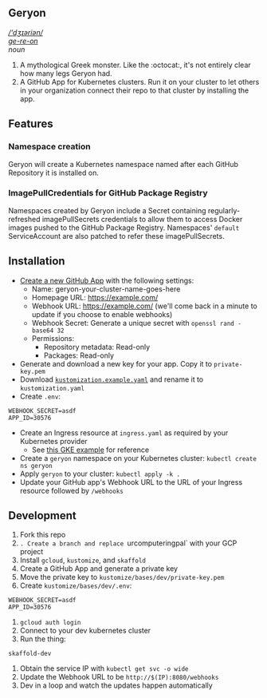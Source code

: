 ## Geryon

_[/‘dʒɪəriən/ <br> ge-re-on](https://youtu.be/lhbB4FDKg8Y)_ <br>
_noun_

1. A mythological Greek monster. Like the :octocat:, it's not entirely clear how many legs Geryon had.
2. A GitHub App for Kubernetes clusters. Run it on your cluster to let others in your organization connect their repo to that cluster by installing the app.

## Features

### Namespace creation

Geryon will create a Kubernetes namespace named after each GitHub Repository it is installed on.

### ImagePullCredentials for GitHub Package Registry

Namespaces created by Geryon include a Secret containing regularly-refreshed imagePullSecrets credentials to allow them to access Docker images pushed to the GitHub Package Registry. Namespaces' `default` ServiceAccount are also patched to refer these imagePullSecrets.

## Installation

* [Create a new GitHub App](https://github.com/settings/apps/new?name=geryon-your-cluster-name-goes-here&url=https://example.com&callback_url=https://example.com&private=true&packages=read) with the following settings:
  * Name: geryon-your-cluster-name-goes-here
  * Homepage URL: https://example.com/
  * Webhook URL: https://example.com/ (we'll come back in a minute to update if you choose to enable webhooks)
  * Webhook Secret: Generate a unique secret with `openssl rand -base64 32`
  * Permissions:
    * Repository metadata: Read-only
    * Packages: Read-only
* Generate and download a new key for your app. Copy it to `private-key.pem`
* Download [`kustomization.example.yaml`](./kustomization.example.yaml) and rename it to `kustomization.yaml`
* Create `.env`:
```
WEBHOOK_SECRET=asdf
APP_ID=30576
```
* Create an Ingress resource at `ingress.yaml` as required by your Kubernetes provider
  * See [this GKE example](https://cloud.google.com/kubernetes-engine/docs/tutorials/http-balancer) for reference
* Create a `geryon` namespace on your Kubernetes cluster: `kubectl create ns geryon`
* Apply `geryon` to your cluster: `kubectl apply -k .`
* Update your GitHub app's Webhook URL to the URL of your Ingress resource followed by `/webhooks`

## Development

1. Fork this repo
1. `. Create a branch and replace `urcomputeringpal` with your GCP project
1. Install `gcloud`, `kustomize`, and `skaffold`
1. Create a GitHub App and generate a private key
1. Move the private key to `kustomize/bases/dev/private-key.pem`
1. Create `kustomize/bases/dev/.env`:
```
WEBHOOK_SECRET=asdf
APP_ID=30576
```
1. `gcloud auth login`
1. Connect to your dev kubernetes cluster
1. Run the thing:
```
skaffold-dev
```
1. Obtain the service IP with `kubectl get svc -o wide`
1. Update the Webhook URL to be `http://$(IP):8080/webhooks`
1. Dev in a loop and watch the updates happen automatically
